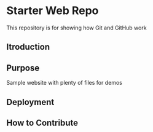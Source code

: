 # Starter Web Repo

This repository is for showing how Git and GitHub work

## Itroduction

## Purpose

Sample website with plenty of files for demos

## Deployment

## How to Contribute